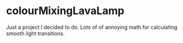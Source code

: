 # colourMixingLavaLamp
Just a project I decided to do. Lots of of annoying math for calculating smooth light transitions.
